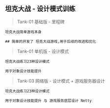 ## 坦克大战 - 设计模式训练



> Tank-01 基础版 - 里程碑

```
坦克大战简单游戏本身

## 简单的开发了 坦克大战游戏,用于后续的改进和优化
```



> Tank-01 单机版 - 设计模式

```
坦克大战练习23种设计模式

用于对象设计技能提升
```



> Tank-03 网络版 - 设计模式 + 游戏服务器设计

```
坦克大战练习23种设计模式

用于对象设计技能提升 与 游戏服务底层设计 Netty
```




